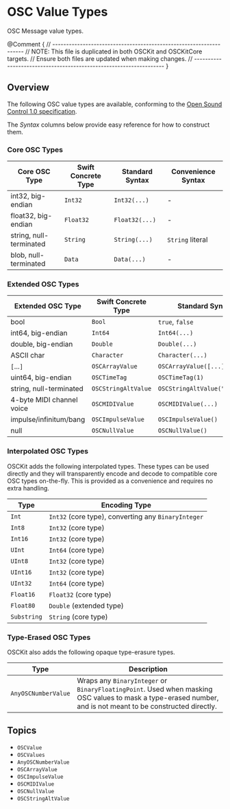 # OSC Value Types

OSC Message value types.

@Comment {
    // -------------------------------------------------------------------
    // NOTE: This file is duplicated in both OSCKit and OSCKitCore targets.
    //         Ensure both files are updated when making changes.
    // -------------------------------------------------------------------
}

## Overview

The following OSC value types are available, conforming to the [Open Sound Control 1.0 specification](http://opensoundcontrol.org/spec-1_0.html).

The _Syntax_ columns below provide easy reference for how to construct them.

### Core OSC Types

| Core OSC Type           | Swift Concrete Type | Standard Syntax | Convenience Syntax |
| ----------------------- | ------------------- | --------------- | ------------------ |
| int32, big-endian       | `Int32`             | `Int32(...)`    | -                  |
| float32, big-endian     | `Float32`           | `Float32(...)`  | -                  |
| string, null-terminated | `String`            | `String(...)`   | `String` literal   |
| blob, null-terminated   | `Data`              | `Data(...)`     | -                  |

### Extended OSC Types

| Extended OSC Type         | Swift Concrete Type   | Standard Syntax               | Convenience Syntax     |
| ------------------------- | --------------------- | ----------------------------- | ---------------------- |
| bool                      | `Bool`                | `true`, `false`               | -                      |
| int64, big-endian         | `Int64`               | `Int64(...)`                  | -                      |
| double, big-endian        | `Double`              | `Double(...)`                 | -                      |
| ASCII char                | `Character`           | `Character(...)`              | `Character` literal    |
| `[`...`]`                 | ``OSCArrayValue``     | `OSCArrayValue([...])`        | `.array([...])`        |
| uint64, big-endian        | ``OSCTimeTag``        | `OSCTimeTag(1)`               | `.timeTag(1)`          |
| string, null-terminated   | ``OSCStringAltValue`` | `OSCStringAltValue("String")` | `.stringAlt("String")` |
| 4-byte MIDI channel voice | ``OSCMIDIValue``      | `OSCMIDIValue(...)`           | `.midi(...)`           |
| impulse/infinitum/bang    | ``OSCImpulseValue``   | `OSCImpulseValue()`           | `.impulse`             |
| null                      | ``OSCNullValue``      | `OSCNullValue()`              | `.null`                |

### Interpolated OSC Types

OSCKit adds the following interpolated types. These types can be used directly and they will transparently encode and decode to compatible core OSC types on-the-fly. This is provided as a convenience and requires no extra handling.

| Type              | Encoding Type                                       |
| ----------------- | --------------------------------------------------- |
| `Int`             | `Int32` (core type), converting any `BinaryInteger` |
| `Int8`            | `Int32` (core type)                                 |
| `Int16`           | `Int32` (core type)                                 |
| `UInt`            | `Int64` (core type)                                 |
| `UInt8`           | `Int32` (core type)                                 |
| `UInt16`          | `Int32` (core type)                                 |
| `UInt32`          | `Int64` (core type)                                 |
| `Float16`         | `Float32` (core type)                               |
| `Float80`         | `Double` (extended type)                            |
| `Substring`       | `String` (core type)                                |

### Type-Erased OSC Types

OSCKit also adds the following opaque type-erasure types.

| Type                  | Description                                          |
| --------------------- | ---------------------------------------------------- |
| ``AnyOSCNumberValue`` | Wraps any `BinaryInteger` or `BinaryFloatingPoint`. Used when masking OSC values to mask a type-erased number, and is not meant to be constructed directly. |

## Topics

- ``OSCValue``
- ``OSCValues``
- ``AnyOSCNumberValue``
- ``OSCArrayValue``
- ``OSCImpulseValue``
- ``OSCMIDIValue``
- ``OSCNullValue``
- ``OSCStringAltValue``
